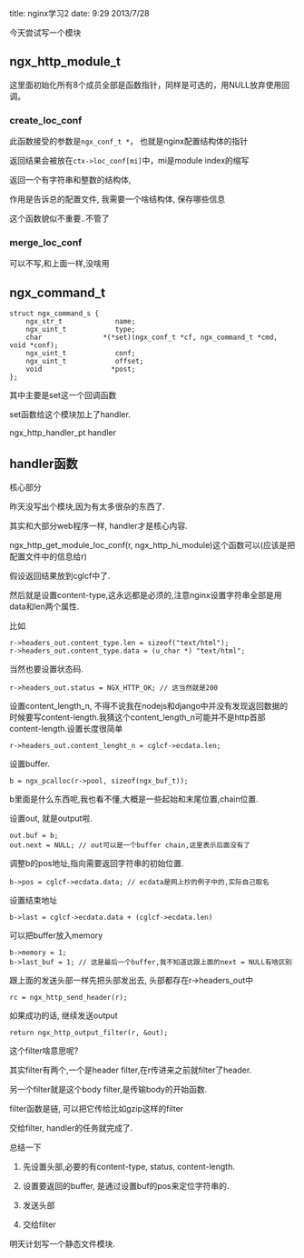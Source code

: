 title: nginx学习2
date: 9:29 2013/7/28

今天尝试写一个模块

ngx_http_module_t
-------

这里面初始化所有8个成员全部是函数指针，同样是可选的，用NULL放弃使用回调。

### create_loc_conf

此函数接受的参数是`ngx_conf_t *`， 也就是nginx配置结构体的指针

返回结果会被放在`ctx->loc_conf[mi]`中，mi是module index的缩写

返回一个有字符串和整数的结构体, 

作用是告诉总的配置文件, 我需要一个啥结构体, 保存哪些信息

这个函数貌似不重要..不管了

### merge_loc_conf

可以不写,和上面一样,没啥用

ngx_command_t
----------

    struct ngx_command_s {
        ngx_str_t             name;
        ngx_uint_t            type;
        char               *(*set)(ngx_conf_t *cf, ngx_command_t *cmd, void *conf);
        ngx_uint_t            conf;
        ngx_uint_t            offset;
        void                 *post;
    };

其中主要是set这一个回调函数

set函数给这个模块加上了handler.

ngx_http_handler_pt handler

handler函数
-------

核心部分

昨天没写出个模块,因为有太多很杂的东西了.

其实和大部分web程序一样, handler才是核心内容.

ngx_http_get_module_loc_conf(r, ngx_http_hi_module)这个函数可以(应该是把配置文件中的信息给r)

假设返回结果放到cglcf中了.

然后就是设置content-type,这永远都是必须的,注意nginx设置字符串全部是用data和len两个属性.

比如

    r->headers_out.content_type.len = sizeof("text/html");
    r->headers_out.content_type.data = (u_char *) "text/html";

当然也要设置状态码.

    r->headers_out.status = NGX_HTTP_OK; // 这当然就是200

设置content_length_n, 不得不说我在nodejs和django中并没有发现返回数据的时候要写content-length.我猜这个content_length_n可能并不是http首部content-length.设置长度很简单

    r->headers_out.content_lenght_n = cglcf->ecdata.len;

设置buffer.

    b = ngx_pcalloc(r->pool, sizeof(ngx_buf_t));

b里面是什么东西呢,我也看不懂,大概是一些起始和末尾位置,chain位置.

设置out, 就是output啦.

    out.buf = b; 
    out.next = NULL; // out可以是一个buffer chain,这里表示后面没有了

调整b的pos地址,指向需要返回字符串的初始位置.

    b->pos = cglcf->ecdata.data; // ecdata是网上抄的例子中的,实际自己取名

设置结束地址

    b->last = cglcf->ecdata.data + (cglcf->ecdata.len)

可以把buffer放入memory

    b->memory = 1;
    b->last_buf = 1; // 这是最后一个buffer,我不知道这跟上面的next = NULL有啥区别


跟上面的发送头部一样先把头部发出去, 头部都存在r->headers_out中

    rc = ngx_http_send_header(r);

如果成功的话, 继续发送output

    return ngx_http_output_filter(r, &out);

这个filter啥意思呢?

其实filter有两个,一个是header filter,在r传进来之前就filter了header.

另一个filter就是这个body filter,是传输body的开始函数.

filter函数是链, 可以把它传给比如gzip这样的filter

交给filter, handler的任务就完成了.

总结一下

1. 先设置头部,必要的有content-type, status, content-length.

2. 设置要返回的buffer, 是通过设置buf的pos来定位字符串的.

3. 发送头部

4. 交给filter

明天计划写一个静态文件模块.


